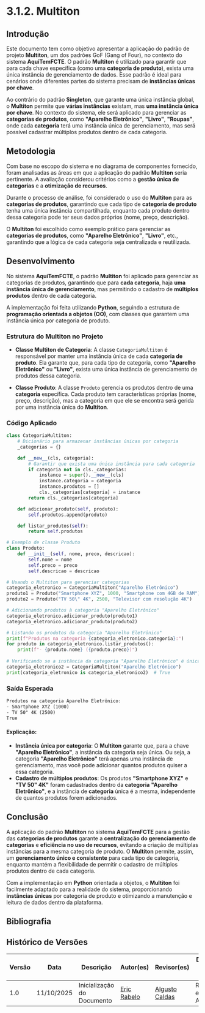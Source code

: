 # 3.1.2. **Multiton**

## Introdução

Este documento tem como objetivo apresentar a aplicação do padrão de projeto **Multiton**, um dos padrões GoF (Gang of Four), no contexto do sistema **AquiTemFCTE**. O padrão **Multiton** é utilizado para garantir que para cada chave específica (como uma **categoria de produto**), exista uma única instância de gerenciamento de dados. Esse padrão é ideal para cenários onde diferentes partes do sistema precisam de **instâncias únicas por chave**.

Ao contrário do padrão **Singleton**, que garante uma única instância global, o **Multiton** permite que **várias instâncias** existam, mas **uma instância única por chave**. No contexto do sistema, ele será aplicado para gerenciar as **categorias de produtos**, como **"Aparelho Eletrônico"**, **"Livro"**, **"Roupas"**, onde cada **categoria** terá uma instância única de gerenciamento, mas será possível cadastrar múltiplos produtos dentro de cada categoria.

## Metodologia

Com base no escopo do sistema e no diagrama de componentes fornecido, foram analisadas as áreas em que a aplicação do padrão **Multiton** seria pertinente. A avaliação considerou critérios como a **gestão única de categorias** e a **otimização de recursos**.

Durante o processo de análise, foi considerado o uso do **Multiton** para as **categorias de produtos**, garantindo que cada tipo de **categoria de produto** tenha uma única instância compartilhada, enquanto cada produto dentro dessa categoria pode ter seus dados próprios (nome, preço, descrição).

O **Multiton** foi escolhido como exemplo prático para gerenciar as **categorias de produtos**, como **"Aparelho Eletrônico"**, **"Livro"**, etc., garantindo que a lógica de cada categoria seja centralizada e reutilizada.

## Desenvolvimento

No sistema **AquiTemFCTE**, o padrão **Multiton** foi aplicado para gerenciar as categorias de produtos, garantindo que para **cada categoria**, haja **uma instância única de gerenciamento**, mas permitindo o cadastro de **múltiplos produtos** dentro de cada categoria.

A implementação foi feita utilizando **Python**, seguindo a estrutura de **programação orientada a objetos (OO)**, com classes que garantem uma instância única por categoria de produto.

### Estrutura do Multiton no Projeto

* **Classe Multiton de Categoria**:
  A classe `CategoriaMultiton` é responsável por manter uma instância única de cada **categoria de produto**. Ela garante que, para cada tipo de categoria, como **"Aparelho Eletrônico"** ou **"Livro"**, exista uma única instância de gerenciamento de produtos dessa categoria.

* **Classe Produto**:
  A classe `Produto` gerencia os produtos dentro de uma **categoria** específica. Cada produto tem características próprias (nome, preço, descrição), mas a categoria em que ele se encontra será gerida por uma instância única do **Multiton**.

### Código Aplicado

```python
class CategoriaMultiton:
    # Dicionário para armazenar instâncias únicas por categoria
    _categorias = {}

    def __new__(cls, categoria):
        # Garantir que exista uma única instância para cada categoria
        if categoria not in cls._categorias:
            instance = super().__new__(cls)
            instance.categoria = categoria
            instance.produtos = []
            cls._categorias[categoria] = instance
        return cls._categorias[categoria]

    def adicionar_produto(self, produto):
        self.produtos.append(produto)

    def listar_produtos(self):
        return self.produtos

# Exemplo de classe Produto
class Produto:
    def __init__(self, nome, preco, descricao):
        self.nome = nome
        self.preco = preco
        self.descricao = descricao

# Usando o Multiton para gerenciar categorias
categoria_eletronico = CategoriaMultiton("Aparelho Eletrônico")
produto1 = Produto("Smartphone XYZ", 1000, "Smartphone com 4GB de RAM")
produto2 = Produto("TV 50\" 4K", 2500, "Televisor com resolução 4K")

# Adicionando produtos à categoria "Aparelho Eletrônico"
categoria_eletronico.adicionar_produto(produto1)
categoria_eletronico.adicionar_produto(produto2)

# Listando os produtos da categoria "Aparelho Eletrônico"
print(f"Produtos na categoria {categoria_eletronico.categoria}:")
for produto in categoria_eletronico.listar_produtos():
    print(f"- {produto.nome} ({produto.preco})")
    
# Verificando se a instância da categoria "Aparelho Eletrônico" é única
categoria_eletronico2 = CategoriaMultiton("Aparelho Eletrônico")
print(categoria_eletronico is categoria_eletronico2)  # True
```

### Saída Esperada

```txt
Produtos na categoria Aparelho Eletrônico:
- Smartphone XYZ (1000)
- TV 50" 4K (2500)
True
```

#### Explicação:

* **Instância única por categoria**: O **Multiton** garante que, para a chave **"Aparelho Eletrônico"**, a instância da categoria seja única. Ou seja, a categoria **"Aparelho Eletrônico"** terá apenas uma instância de gerenciamento, mas você pode adicionar quantos produtos quiser a essa categoria.
* **Cadastro de múltiplos produtos**: Os produtos **"Smartphone XYZ"** e **"TV 50" 4K"** foram cadastrados dentro da **categoria** **"Aparelho Eletrônico"**, e a instância de **categoria** única é a mesma, independente de quantos produtos forem adicionados.

## Conclusão

A aplicação do padrão **Multiton** no sistema **AquiTemFCTE** para a gestão das **categorias de produtos** garante a **centralização do gerenciamento de categorias** e **eficiência no uso de recursos**, evitando a criação de múltiplas instâncias para a mesma categoria de produto. O **Multiton** permite, assim, um **gerenciamento único e consistente** para cada tipo de categoria, enquanto mantém a flexibilidade de permitir o cadastro de múltiplos produtos dentro de cada categoria.

Com a implementação em **Python** orientada a objetos, o **Multiton** foi facilmente adaptado para a realidade do sistema, proporcionando **instâncias únicas** por categoria de produto e otimizando a manutenção e leitura de dados dentro da plataforma.

## Bibliografia


## Histórico de Versões

| Versão | Data       | Descrição                                                             | Autor(es)                                     | Revisor(es)                                   | Detalhes da revisão |
| ------ | ---------- | --------------------------------------------------------------------- | --------------------------------------------- | --------------------------------------------- | ------------------- |
| 1.0    | 11/10/2025 | Inicialização do Documento  | [Eric Rabelo](https://github.com/rabelzx) | [Algusto Caldas](https://github.com/Algusto-RC) | Revisado e Aprovado|

